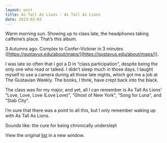 ```yaml
---
layout: post
title: As Tall As Lions - As Tall As Lions
date: 2013-02-03
---
```


Warm morning sun. Showing up to class late, the headphones taking
caffeine’s place. That’s this album.

3 Autumns ago. Complex to Confer-Vickner in 3 minutes
([https://gustavus.edu/about/maps/](https://gustavus.edu/about/maps/)).

I was late so often that I got a D in “class participation", despite
being the only one who read or talked. I didn’t sleep much in those
days. I taught myself to use a camera during all those late nights,
which got me a job at The Gustavian Weekly. The books, I think, have
crept back into the black.

The class was for my major, and yet, all I can remember is As Tall As
Lions’ “Love, Love, Love (Love Love)", “Ghost of New York", “Song for
Luna", and “Stab City".

I’m sure that there was a point to all this, but I only remember waking
up with As Tall As Lions.


Sounds like: the cure for being chronically underslept


View the original
[list](https://docs.google.com/spreadsheet/pub?key=0ArDppihwaWa6dFdaeV9pOXNTeERqbWVFTFp5bWFuNmc&output=html) in a
new window.
